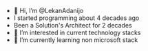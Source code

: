 - 👋 Hi, I’m @LekanAdanijo
- I started programming about 4 decades ago
- Been a Solution's Architect for 2 decades
- 👀 I’m interested in current technology stacks
- 🌱 I’m currently learning non microsoft stack


<!---
LekanAdanijo/LekanAdanijo is a ✨ special ✨ repository because its `README.md` (this file) appears on your GitHub profile.
You can click the Preview link to take a look at your changes.
--->
